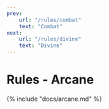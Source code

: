 ```yaml
---
prev:
    url: "/rules/combat"
    text: "Combat"
next:
    url: "/rules/divine"
    text: "Divine"
---
```


# Rules - Arcane

{% include "docs/arcane.md" %}